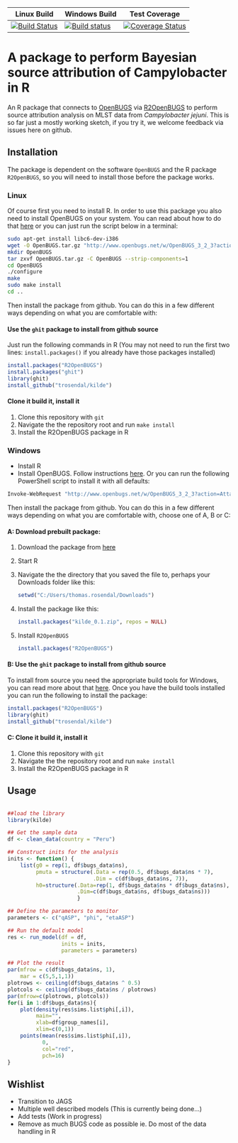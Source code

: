 |Linux Build|Windows Build|Test Coverage|
|----|----|----|
|[![Build Status](https://travis-ci.org/trosendal/kilde.svg)](https://travis-ci.org/trosendal/kilde)|[![Build status](https://ci.appveyor.com/api/projects/status/dlxa7wxqs2lrc2eh?svg=true)](https://ci.appveyor.com/project/trosendal/kilde)|[![Coverage Status](https://coveralls.io/repos/github/trosendal/kilde/badge.svg?maxAge=600&branch=master)](https://coveralls.io/github/trosendal/kilde?branch=master)|
# A package to perform Bayesian source attribution of Campylobacter in R

An R package that connects to
[OpenBUGS](http://www.openbugs.net) via
[R2OpenBUGS](https://cran.r-project.org/web/packages/R2OpenBUGS/vignettes/R2OpenBUGS.pdf) to
perform source attribution analysis on MLST data from *Campylobacter
jejuni*. This is so far just a mostly working sketch, if you try it, we
welcome feedback via issues here on github. 

## Installation

The package is dependent on the software `OpenBUGS` and the R package
`R2OpenBUGS`, so you will need to install those before the package
works. 

### Linux

Of course first you need to install R. In order to use this package
you also need to install OpenBUGS on your system. You can read about
how to do that [here](http://www.openbugs.net/w/Downloads) or you can
just run the script below in a terminal:

```sh
sudo apt-get install libc6-dev-i386
wget -O OpenBUGS.tar.gz "http://www.openbugs.net/w/OpenBUGS_3_2_3?action=AttachFile&do=get&target=OpenBUGS-3.2.3.tar.gz"
mkdir OpenBUGS
tar zxvf OpenBUGS.tar.gz -C OpenBUGS --strip-components=1
cd OpenBUGS
./configure
make
sudo make install
cd ..
```

Then install the package from github. You can do this in a few
different ways depending on what you are comfortable with:

#### Use the `ghit` package to install from github source

Just run the following commands in R (You may not need to run the
first two lines: `install.packages()` if you already have those
packages installed)

```r
install.packages("R2OpenBUGS")
install.packages("ghit")
library(ghit)
install_github("trosendal/kilde")
```

#### Clone it build it, install it

1. Clone this repository with `git`
2. Navigate the the repository root and run `make install`
3. Install the R2OpenBUGS package in R


### Windows

  * Install R
  * Install OpenBUGS. Follow instructions
    [here](http://www.openbugs.net/w/Downloads). Or you can run the
    following PowerShell script to install it with all defaults:

```sh
Invoke-WebRequest "http://www.openbugs.net/w/OpenBUGS_3_2_3?action=AttachFile&do=get&target=OpenBUGS323setup.exe" -OutFile "..\OpenBUGS323setup.exe";Start-Process -FilePath "..\OpenBUGS323setup.exe" -ArgumentList "/VERYSILENT" -NoNewWindow -Wait
```

Then install the package from github. You can do this in a few
different ways depending on what you are comfortable with, choose one
of A, B or C:

#### A: Download prebuilt package:

1. Download the package from
[here](https://ci.appveyor.com/api/projects/trosendal/kilde/artifacts/kilde_0.1.zip)
2. Start R
3. Navigate the the directory that you saved the file to, perhaps your
   Downloads folder like this:

    ```r
    setwd("C:/Users/thomas.rosendal/Downloads")
    ```	
4. Install the package like this:

    ```r
    install.packages("kilde_0.1.zip", repos = NULL)
    ```

5. Install `R2OpenBUGS`

    ```r
    install.packages("R2OpenBUGS")
    ```

#### B: Use the `ghit` package to install from github source

To install from source you need the appropriate build tools for
Windows, you can read more about that
[here](https://cran.r-project.org/bin/windows/Rtools/). Once you have
the build tools installed you can run the following to install the package:

```r
install.packages("R2OpenBUGS")
library(ghit)
install_github("trosendal/kilde")
```

#### C: Clone it build it, install it

1. Clone this repository with `git`
2. Navigate the the repository root and run `make install`
3. Install the R2OpenBUGS package in R

## Usage

```r

##load the library
library(kilde)

## Get the sample data
df <- clean_data(country = "Peru")

## Construct inits for the analysis
inits <- function() {
    list(g0 = rep(1, df$bugs_data$ns), 
         pmuta = structure(.Data = rep(0.5, df$bugs_data$ns * 7), 
                           .Dim = c(df$bugs_data$ns, 7)), 
         h0=structure(.Data=rep(1, df$bugs_data$ns * df$bugs_data$ns), 
                      .Dim=c(df$bugs_data$ns, df$bugs_data$ns)))
					  }

## Define the parameters to monitor
parameters <- c("qASP", "phi", "etaASP")

## Run the default model
res <- run_model(df = df, 
                 inits = inits, 
                 parameters = parameters)

## Plot the result
par(mfrow = c(df$bugs_data$ns, 1),
    mar = c(5,5,1,1))
plotrows <- ceiling(df$bugs_data$ns ^ 0.5)
plotcols <- ceiling(df$bugs_data$ns / plotrows)
par(mfrow=c(plotrows, plotcols))
for(i in 1:df$bugs_data$ns){
    plot(density(res$sims.list$phi[,i]),
         main="",
         xlab=df$group_names[i],
         xlim=c(0,1))
    points(mean(res$sims.list$phi[,i]),
           0,
           col="red",
           pch=16)
}
```

## Wishlist

* Transition to JAGS
* Multiple well described models (This is currently being done...)
* Add tests (Work in progress)
* Remove as much BUGS code as possible ie. Do most of the data
  handling in R
